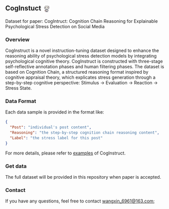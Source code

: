 ## CogInstuct <img src='https://github.com/XinWangcs/CogInstuct/blob/main/icon.jpg' width=5% align="center"/>
Dataset for paper: CogIntruct: Cognition Chain Reasoning for Explainable Psychological Stress Detection on Social Media
### Overview
CogInstruct is a novel instruction-tuning dataset designed to enhance the reasoning ability of psychological stress detection models by integrating psychological cognitive theory. 
CogInstruct is constructed with three-stage self-reflective annotation phases and human filtering phases. The dataset is based on Cognition Chain, a structured reasoning format inspired by cognitive appraisal theory, which explicates stress generation through a step-by-step cognitive perspective: Stimulus → Evaluation → Reaction → Stress State.
<!--
### Dataset Construction Framework
<img src='https://github.com/XinWangcs/CogInstuct/blob/main/framework.png' width=80%/>
--> 
### Data Format
Each data sample is provided in the format like:
```json
{
  "Post": "individual's post content",
  "Reasoning": "the step-by-step cognition chain reasoning content",
  "Label": "the stress label for this post"
}
```
For more details, please refer to [examples](https://github.com/XinWangcs/CogInstuct/blob/main/data/examples.json) of CogInstruct.
### Get data
The full dataset will be provided in this repository when paper is accepted.
### Contact
If you have any questions, feel free to contact [wangxin_6961@163.com;](mailto:wangxin_6961@163.com)
